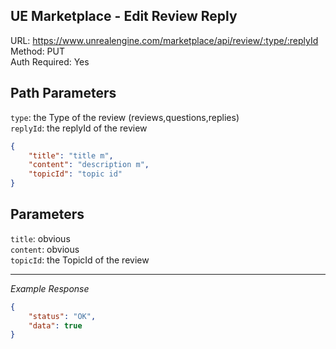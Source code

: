 ## UE Marketplace - Edit Review Reply

URL: https://www.unrealengine.com/marketplace/api/review/:type/:replyId \
Method: PUT \
Auth Required: Yes

## Path Parameters

`type`: the Type of the review (reviews,questions,replies) <br/>
`replyId`: the replyId of the review

```json
{
    "title": "title m",
    "content": "description m",
    "topicId": "topic id"
}
```

## Parameters

`title`: obvious <br/>
`content`: obvious <br/>
`topicId`: the TopicId of the review

---

_Example Response_

```json
{
    "status": "OK",
    "data": true
}
```
